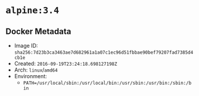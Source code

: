 # `alpine:3.4`

## Docker Metadata

- Image ID: `sha256:7d23b3ca3463ae7d682961a1a07c1ec96d51fbbae90bef79207fad7385d4cb1e`
- Created: `2016-09-19T23:24:18.698127198Z`
- Arch: `linux`/`amd64`
- Environment:
  - `PATH=/usr/local/sbin:/usr/local/bin:/usr/sbin:/usr/bin:/sbin:/bin`
